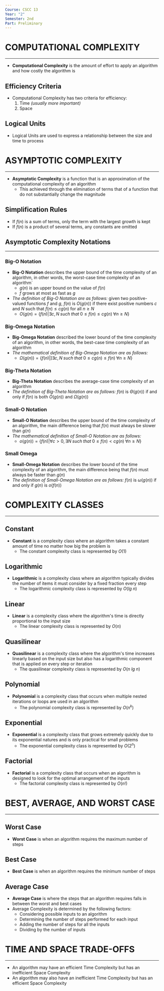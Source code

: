 ```yaml
---
Course: CSCC 13
Year: "2"
Semester: 2nd
Part: Preliminary
---
```

# COMPUTATIONAL COMPLEXITY
---
- **Computational Complexity** is the amount of effort to apply an algorithm and how costly the algorithm is
## Efficiency Criteria
- Computational Complexity has two criteria for efficiency:
	1. Time *(usually more important)*
	2. Space

## Logical Units
- Logical Units are used to express a relationship between the size and time to process

# ASYMPTOTIC COMPLEXITY
---
- **Asymptotic Complexity** is a function that is an approximation of the computational complexity of an algorithm
	- This achieved through the elimination of terms that of a function that do not substantially change the magnitude

## Simplification Rules
- If $f(n)$ is a sum of terms, only the term with the largest growth is kept
- If $f(n)$ is a product of several terms, any constants are omitted

## Asymptotic Complexity Notations
---
### Big-O Notation
- **Big-O Notation** describes the upper bound of the time complexity of an algorithm, in other words, the worst-case time complexity of an algorithm`
	- $g(n)$ is an upper bound on the value of $f(n)$
	- $f$ grows at most as fast as $g$
- *The definition of Big-O Notation are as follows:* given two positive-valued functions $f$ and $g$, $f(n)$ is $O(g(n))$ if there exist positive numbers $c$ and $N$ such that $f(n) \le cg(n)$ for all $n \ge N$
	- $O(g(n) = \{f(n)|\exists c, N\; such\; that\; 0 \le f(n) \le cg(n)\; \forall n \ge N\}$
### Big-Omega Notation
- **Big-Omega Notation** described the lower bound of the time complexity of an algorithm, in other words, the best-case time complexity of an algorithm
- *The mathematical definition of Big-Omega Notation are as follows:*
	- $\Omega(g(n)) = \{f(n)|]\exists c,N\; such\; that\; 0 \le cg(n) \le f(n)\; \forall n \ge N\}$
### Big-Theta Notation
- **Big-Theta Notation** describes the average-case time complexity of an algorithm
- *The definition of Big-Theta Notation are as follows:* $f(n)$ is $\Theta(g(n))$ if and only if $f(n)$ is both $O(g(n))$ and $\Omega(g(n))$
### Small-O Notation
- **Small-O Notation** describes the upper bound of the time complexity of an algorithm, the main difference being that $f(n)$ must always be slower than $g(n)$
- *The mathematical definition of Small-O Notation are as follows:* 
	- $o(g(n)) = \{f(n)|\forall c > 0,\exists N\; such\; that\; 0 \le f(n) < cg(n)\; \forall n \ge N\}$
### Small Omega
- **Small-Omega Notation** describes the lower bound of the time complexity of an algorithm, the main difference being that $f(n)$ must always be faster than $g(n)$
- *The definition of Small-Omega Notation are as follows:* $f(n)$ is $\omega(g(n))$ if and only if $g(n)$ is $o(f(n))$
# COMPLEXITY CLASSES
---
## Constant
- **Constant** is a complexity class where an algorithm takes a constant amount of time no matter how big the problem is
	- The constant complexity class is represented by $O(1)$
## Logarithmic
- **Logarithmic** is a complexity class where an algorithm typically divides the number of items it must consider by a fixed fraction every step
	- The logarithmic complexity class is represented by $O(lg\; n)$
## Linear
- **Linear** is a complexity class where the algorithm's time is directly proportional to the input size 
	- The linear complexity class is represented by $O(n)$
## Quasilinear
- **Quasilinear** is a complexity class where the algorithm's time increases linearly based on the input size but also has a logarithmic component that is applied on every step or iteration
	- The quasilinear complexity class is represented by $O(n\; lg\; n)$ 
## Polynomial
- **Polynomial** is a complexity class that occurs when multiple nested iterations or loops are used in an algorithm
	- The polynomial complexity class is represented by $O(n^k)$ 
## Exponential
- **Exponential** is a complexity class that grows extremely quickly due to its exponential natures and is only practical for small problems
	- The exponential complexity class is represented by $O(2^n)$
## Factorial
- **Factorial** is a complexity class that occurs when an algorithm is designed to look for the optimal arrangement of the inputs
	- The factorial complexity class is represented by $O(n!)$

# BEST, AVERAGE, AND WORST CASE
---
## Worst Case
- **Worst Case** is when an algorithm requires the maximum number of steps
## Best Case
- **Best Case** is when an algorithm requires the minimum number of steps
## Average Case 
- **Average Case** is where the steps that an algorithm requires falls in between the worst and best cases
- Average Complexity is determined by the following factors:
	- Considering possible inputs to an algorithm
	- Determining the number of steps performed for each input
	- Adding the number of steps for all the inputs
	- Dividing by the number of inputs

# TIME AND SPACE TRADE-OFFS
---
- An algorithm may have an efficient Time Complexity but has an inefficient Space Complexity
- An algorithm may also have an inefficient Time Complexity but has an efficient Space Complexity
